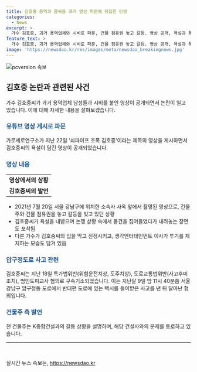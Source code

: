 ```yaml
---
title: 김호중 용역과 몸싸움 과거 영상 파문에 뒤집힌 인생
categories:
  - News
excerpt: >
  가수 김호중, 과거 용역업체와 시비로 파문, 건물 점유권 놓고 갈등. 영상 공개, 욕설과 폭력 논란. 건물주와의 갈등, 무단 점거 파문. 사건 전체가 해결되지 않은 채 종결. 용역업체와 건물주 간 갈등 배경에 대한 주장. 김씨, 혐의로 구속기소되며 논란 속 지난 사건에 대한 입장부터 공개되고.
feature_text: >
  가수 김호중, 과거 용역업체와 시비로 파문, 건물 점유권 놓고 갈등. 영상 공개, 욕설과 폭력 논란. 건물주와의 갈등, 무단 점거 파문. 사건 전체가 해결되지 않은 채 종결. 용역업체와 건물주 간 갈등 배경에 대한 주장. 김씨, 혐의로 구속기소되며 논란 속 지난 사건에 대한 입장부터 공개되고.
image: 'https://newsdao.kr/res/images/meta/newsdao_breakingnews.jpg'
---
```


<p><img src="https://newsdao.kr/res/images/meta/newsdao_breakingnews.jpg" alt="pcversion 속보" /></p>

<h2 data-ke-size="size26">김호중 논란과 관련된 사건</h2>

<p data-ke-size="size16">가수 김호중씨가 과거 용역업체 남성들과 시비를 붙인 영상이 공개되면서 논란이 일고 있습니다. 이에 대해 자세한 내용을 살펴보겠습니다.</p>

<h3><b><span style="color: #1a5490;">유튜브 영상 게시로 파문</span></b></h3>

<p data-ke-size="size16">가로세로연구소가 지난 22일 '쇠파이프 조폭 김호중'이라는 제목의 영상을 게시하면서 김호중씨의 욕설이 담긴 영상이 공개되었습니다.</p>

<h3><b><span style="color: #1a5490;">영상 내용</span></b></h3>

<table>
    <tr>
        <td style="text-align: center; height: 17px;"><b>영상에서의 상황</b></td>
    </tr>
    <tr>
        <td style="text-align: center; height: 17px;"><b>김호중씨의 발언</b></td>
    </tr>
</table>

<ul>
    <li>2021년 7월 20일 서울 강남구에 위치한 소속사 사옥 앞에서 촬영된 영상으로, 건물주와 건물 점유권을 놓고 갈등을 빚고 있던 상황</li>
    <li>김호중씨가 욕설을 내뱉으며 논쟁 상황 속에서 물건을 집어들었다가 내려놓는 장면도 포착됨</li>
    <li>다른 가수가 김호중씨의 입을 막고 진정시키고, 생각엔터테인먼트 이사가 투기를 제지하는 모습도 담겨 있음</li>
</ul>

<h3><b><span style="color: #1a5490;">압구정도로 사고 관련</span></b></h3>

<p data-ke-size="size16">김호중씨는 지난 18일 특가법위반(위험운전치상, 도주치상), 도로교통법위반(사고후미조치), 범인도피교사 혐의로 구속기소되었습니다. 이는 지난달 9일 밤 11시 40분쯤 서울 강남구 압구정동 도로에서 반대편 도로에 있는 택시를 들이받은 사고를 낸 뒤 달아난 혐의입니다.</p>

<h3><b><span style="color: #1a5490;">건물주 측 발언</span></b></h3>

<p data-ke-size="size16">전 건물주는 K종합건설과의 갈등 상황을 설명하며, 해당 건설사와의 문제를 토로하고 있습니다.</p>

<hr>

<p data-ke-size="size16">&nbsp;</p>
실시간 뉴스 속보는, <a href="https://newsdao.kr" rel="dofollow">https://newsdao.kr</a>


